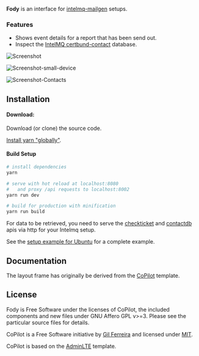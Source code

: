 **Fody** is an interface for 
[intelmq-mailgen](https://github.com/Intevation/intelmq-mailgen) setups.

### Features
 * Shows event details for a report that has been send out.
 * Inspect the [IntelMQ certbund-contact](https://github.com/Intevation/intelmq/tree/certbund-contact/intelmq/bots/experts/certbund_contact) database.

![Screenshot](https://cloud.githubusercontent.com/assets/8190008/20760225/b2c83b80-b71f-11e6-98a0-f141f23b28c6.png)

![Screenshot-small-device](https://cloud.githubusercontent.com/assets/8190008/20760245/c2aa5678-b71f-11e6-920e-548d2e275c8e.png)

![Screenshot-Contacts](https://cloud.githubusercontent.com/assets/8190008/22743973/271a7d76-ee1c-11e6-882e-bbc629e97ace.png)

Installation
------------

#### Download:

Download (or clone) the source code.

[Install yarn "globally"](https://yarnpkg.com/en/docs/install).


#### Build Setup

``` bash
# install dependencies
yarn

# serve with hot reload at localhost:8080 
#   and proxy /api requests to localhost:8002
yarn run dev

# build for production with minification
yarn run build
```



For data to be retrieved, you need to serve the 
[checkticket](https://github.com/Intevation/intelmq-mailgen/tree/master/extras/checkticket-spa)
and 
[contactdb](https://github.com/Intevation/intelmq-mailgen/tree/master/extras/contactdb_api)
apis via http for your Intelmq setup.

See the [setup example for Ubuntu](docs/SetupExampleUbuntu.md) for a complete example.

Documentation
-------------

The layout frame has originally be derived from the [CoPilot](https://github.com/misterGF/CoPilot) template.

License
-------
Fody is Free Software under the licenses of CoPilot,
the included components and new files under GNU Affero GPL v>=3.
Please see the particular source files for details.

CoPilot is a Free Software initiative by [Gil Ferreira](http://gferreira.me)
and licensed under [MIT](http://opensource.org/licenses/MIT).

CoPilot is based on the [AdminLTE](https://github.com/almasaeed2010/AdminLTE)
template.
